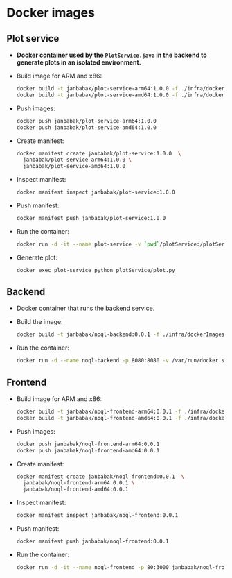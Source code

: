 # Docker images

## Plot service

- **Docker container used by the `PlotService.java` in the backend to generate plots in an isolated environment.**

- Build image for ARM and x86:
  ```bash
  docker build -t janbabak/plot-service-arm64:1.0.0 -f ./infra/dockerImages/plotService.Dockerfile --platform linux/arm64 .
  docker build -t janbabak/plot-service-amd64:1.0.0 -f ./infra/dockerImages/plotService.Dockerfile --platform linux/amd64 .
  ```

- Push images:
  ```bash
  docker push janbabak/plot-service-arm64:1.0.0
  docker push janbabak/plot-service-amd64:1.0.0
  ```

- Create manifest:
  ```bash
  docker manifest create janbabak/plot-service:1.0.0  \
    janbabak/plot-service-arm64:1.0.0 \
    janbabak/plot-service-amd64:1.0.0
  ```

- Inspect manifest:
  ```bash
  docker manifest inspect janbabak/plot-service:1.0.0
  ```

- Push manifest:
  ```bash
  docker manifest push janbabak/plot-service:1.0.0
  ```

- Run the container:
  ```bash
  docker run -d -it --name plot-service -v `pwd`/plotService:/plotService janbabak/plot-service:1.0.0
  ```
- Generate plot:
  ```bash
  docker exec plot-service python plotService/plot.py
  ```

## Backend

- Docker container that runs the backend service.
- Build the image:
  ```bash
  docker build -t janbabak/noql-backend:0.0.1 -f ./infra/dockerImages/backend.Dockerfile .
  ```

- Run the container:
  ```bash
  docker run -d --name noql-backend -p 8080:8080 -v /var/run/docker.sock:/var/run/docker.sock janbabak/noql-backend:0.0.1
  ```

## Frontend
- Build image for ARM and x86:
  ```bash
  docker build -t janbabak/noql-frontend-arm64:0.0.1 -f ./infra/dockerImages/frontend.Dockerfile --platform linux/arm64 .
  docker build -t janbabak/noql-frontend-amd64:0.0.1 -f ./infra/dockerImages/frontend.Dockerfile --platform linux/amd64 .
  ```

- Push images:
  ```bash
  docker push janbabak/noql-frontend-arm64:0.0.1
  docker push janbabak/noql-frontend-amd64:0.0.1
  ```

- Create manifest:
  ```bash
  docker manifest create janbabak/noql-frontend:0.0.1  \
    janbabak/noql-frontend-arm64:0.0.1 \
    janbabak/noql-frontend-amd64:0.0.1
  ```

- Inspect manifest:
  ```bash
  docker manifest inspect janbabak/noql-frontend:0.0.1
  ```

- Push manifest:
  ```bash
  docker manifest push janbabak/noql-frontend:0.0.1
  ```

- Run the container:
  ```bash
  docker run -d -it --name noql-frontend -p 80:3000 janbabak/noql-frontend:0.0.1
  ```